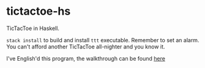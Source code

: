 # tictactoe-hs
TicTacToe in Haskell.

`stack install` to build and install `ttt` executable.  Remember to set an alarm.  You can't afford another TicTacToe all-nighter and you know it.

I've English'd this program, the walkthrough can be found [here](https://github.com/deciduously/tictactoe-hs/blob/master/in-english.md)
